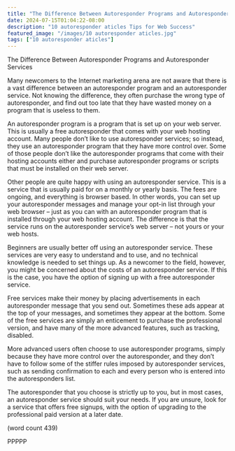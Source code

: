 ```yaml
---
title: "The Difference Between Autoresponder Programs and Autoresponder Services"
date: 2024-07-15T01:04:22-08:00
description: "10 autoresponder aticles Tips for Web Success"
featured_image: "/images/10 autoresponder aticles.jpg"
tags: ["10 autoresponder aticles"]
---
```


The Difference Between Autoresponder Programs and Autoresponder Services

Many newcomers to the Internet marketing arena are not aware that there is a vast difference between an autoresponder program 
and an autoresponder service. Not knowing the difference, they often purchase the wrong type of autoresponder, and find out too 
late that they have wasted money on a program that is useless to them.

An autoresponder program is a program that is set up on your web server. This is usually a free autoresponder that comes with 
your web hosting account. Many people don’t like to use autoresponder services; so instead, they use an autoresponder program 
that they have more control over. Some of those people don’t like the autoresponder programs that come with their hosting 
accounts either and purchase autoresponder programs or scripts that must be installed on their web server.

Other people are quite happy with using an autoresponder service. This is a service that is usually paid for on a monthly or yearly 
basis. The fees are ongoing, and everything is browser based. In other words, you can set up your autoresponder messages and 
manage your opt-in list through your web browser – just as you can with an autoresponder program that is installed through your 
web hosting account. The difference is that the service runs on the autoresponder service’s web server – not yours or your web 
hosts.

Beginners are usually better off using an autoresponder service. These services are very easy to understand and to use, and no 
technical knowledge is needed to set things up. As a newcomer to the field, however, you might be concerned about the costs of 
an autoresponder service. If this is the case, you have the option of signing up with a free autoresponder service.

Free services make their money by placing advertisements in each autoresponder message that you send out. Sometimes these 
ads appear at the top of your messages, and sometimes they appear at the bottom. Some of the free services are simply an 
enticement to purchase the professional version, and have many of the more advanced features, such as tracking, disabled.

More advanced users often choose to use autoresponder programs, simply because they have more control over the autoresponder, 
and they don’t have to follow some of the stiffer rules imposed by autoresponder services, such as sending confirmation to each and 
every person who is entered into the autoresponders list. 

The autoresponder that you choose is strictly up to you, but in most cases, an autoresponder service should suit your needs. If 
you are unsure, look for a service that offers free signups, with the option of upgrading to the professional paid version at a later 
date.

(word count 439)

PPPPP



